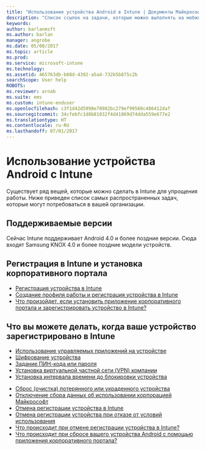 ```yaml
---
title: "Использование устройства Android в Intune | Документы Майкрософт"
description: "Список ссылок на задачи, которые можно выполнять на мобильном устройстве Android, зарегистрированном в Intune"
keywords: 
author: barlanmsft
ms.author: barlan
manager: angrobe
ms.date: 05/08/2017
ms.topic: article
ms.prod: 
ms.service: microsoft-intune
ms.technology: 
ms.assetid: 465763db-b68d-4392-a5a4-732b5b875c2b
searchScope: User help
ROBOTS: 
ms.reviewer: arnab
ms.suite: ems
ms.custom: intune-enduser
ms.openlocfilehash: c3f1d42d5998e70982bc279ef99560c486412daf
ms.sourcegitcommit: 34cfebfc1d8b81032f4d41869d74dda559e677e2
ms.translationtype: HT
ms.contentlocale: ru-RU
ms.lasthandoff: 07/01/2017
---
```

# <a name="using-your-android-device-with-intune"></a>Использование устройства Android с Intune

Существует ряд вещей, которые можно сделать в Intune для упрощения работы. Ниже приведен список самых распространенных задач, которые могут потребоваться в вашей организации.

## <a name="supported-versions"></a>Поддерживаемые версии

Сейчас Intune поддерживает Android 4.0 и более поздние версии. Сюда входят Samsung KNOX 4.0 и более поздние модели устройств.

## <a name="enrolling-into-intune-and-installing-the-company-portal"></a>Регистрация в Intune и установка корпоративного портала

- [Регистрация устройства в Intune](enroll-your-device-in-Intune-android.md)
- [Создание профиля работы и регистрация устройства в Intune](create-a-work-profile-and-enroll-your-device-in-intune-android.md)
- [Что произойдет, если установить приложение корпоративного портала и зарегистрировать устройство в Intune?](what-happens-if-you-install-the-company-portal-app-and-enroll-your-device-in-intune-android.md)

## <a name="things-you-can-do-when-your-device-is-enrolled-in-intune"></a>Что вы можете делать, когда ваше устройство зарегистрировано в Intune

- [Использование управляемых приложений на устройстве](use-managed-apps-on-your-device-android.md)
- [Шифрование устройства](encrypt-your-device-android.md)
- [Задание ПИН-кода или пароля](set-your-pin-or-password-android.md)
- [Установка виртуальной частной сети (VPN) компании](install-your-companys-virtual-private-network-VPN-android.md)
- [Установка интервала времени до блокировки устройства](set-the-amount-of-time-before-your-device-is-locked-android.md)
<!--- [Reset (erase) your lost or stolen device](reset-erase-your-lost-or-stolen-device-android.md)-->
- [Сброс (очистка) потерянного или украденного устройства](reset-erase-your-device-cpwebsite.md)
- [Отключение сбора данных об использовании корпорацией Майкрософт](turn-off-microsoft-usage-data-collection-android.md)
- [Отмена регистрации устройства в Intune](unenroll-your-device-from-intune-android.md)
- [Отмена регистрации устройства при отказе от условий использования](unenroll-your-device-from-intune-if-you-declined-terms-of-use-android.md)
- [Что происходит при отмене регистрации устройства в Intune?](what-happens-if-you-unenroll-your-device-from-intune-android.md)
- [Что происходит при сбросе вашего устройства Android с помощью приложения корпоративного портала?](what-happens-if-you-reset-your-device-using-the-company-portal-android.md)
<!--- - [What is the Rights Management sharing app?](what-is-the-rms-sharing-app-android.md) --->
